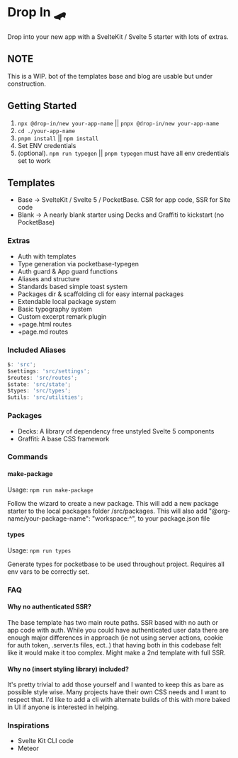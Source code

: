 # Drop In 🛹

Drop into your new app with a SvelteKit / Svelte 5 starter with lots of extras.

## NOTE

This is a WIP. bot of the templates base and blog are usable but under construction.

## Getting Started

1. `npx @drop-in/new your-app-name` || `pnpx @drop-in/new your-app-name`
2. `cd ./your-app-name`
3. `pnpm install` || `npm install`
4. Set ENV credentials
5. (optional). `npm run typegen` || `pnpm typegen` must have all env credentials set to work

## Templates

- Base -> SvelteKit / Svelte 5 / PocketBase. CSR for app code, SSR for Site code
- Blank -> A nearly blank starter using Decks and Graffiti to kickstart (no PocketBase)

### Extras

- Auth with templates
- Type generation via pocketbase-typegen
- Auth guard & App guard functions
- Aliases and structure
- Standards based simple toast system
- Packages dir & scaffolding cli for easy internal packages
- Extendable local package system
- Basic typography system
- Custom excerpt remark plugin
- +page.html routes
- +page.md routes

### Included Aliases

```js
$: 'src';
$settings: 'src/settings';
$routes: 'src/routes';
$state: 'src/state';
$types: 'src/types';
$utils: 'src/utilities';
```

### Packages

- Decks: A library of dependency free unstyled Svelte 5 components
- Graffiti: A base CSS framework

### Commands

#### make-package

Usage: `npm run make-package`

Follow the wizard to create a new package. This will add a new package starter to the local packages folder /src/packages. This will also add "@org-name/your-package-name": "workspace:^", to your package.json file

#### types

Usage: `npm run types`

Generate types for pocketbase to be used throughout project. Requires all env vars to be correctly set.

### FAQ

#### Why no authenticated SSR?

The base template has two main route paths. SSR based with no auth or app code with auth. While you could have authenticated user data there are enough major differences in approach (ie not using server actions, cookie for auth token, .server.ts files, ect..) that having both in this codebase felt like it would make it too complex. Might make a 2nd template with full SSR.

#### Why no (insert styling library) included?

It's pretty trivial to add those yourself and I wanted to keep this as bare as possible style wise. Many projects have their own CSS needs and I want to respect that. I'd like to add a cli with alternate builds of this with more baked in UI if anyone is interested in helping.

### Inspirations

- Svelte Kit CLI code
- Meteor

